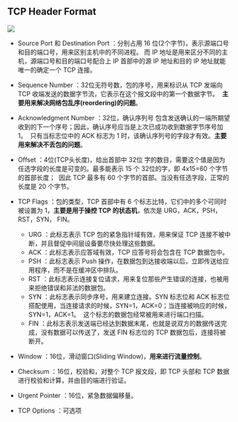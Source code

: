 ## TCP Header Format

![](https://github.com/steveLauwh/TCP-IP/raw/master/TCP/image/TCP-header.png)

* Source Port 和 Destination Port ：分别占用 16 位(2个字节)，表示源端口号和目的端口号，用来区别主机中的不同进程。
  而 IP 地址是用来区分不同的主机，源端口号和目的端口号配合上 IP 首部中的源 IP 地址和目的 IP 地址就能唯一的确定一个 TCP 连接。
  
* Sequence Number ：32位无符号数，包的序号，用来标识从 TCP 发端向 TCP 收端发送的数据字节流，它表示在这个报文段中的第一个数据字节。
  **主要用来解决网络包乱序(reordering)的问题**。

* Acknowledgment Number ：32位，确认序列号 包含发送确认的一端所期望收到的下一个序号；因此，确认序号应当是上次已成功收到数据字节序号加1。
  只有当标志位中的 ACK 标志为 1 时，该确认序列号的字段才有效。**主要用来解决不丢包的问题**。
  
* Offset ：4位(TCP头长度)，给出首部中 32位 字的数目，需要这个值是因为任选字段的长度是可变的。最多能表示 15 个 32位的字，即 4x15=60 个字节的首部长度；
  因此 TCP 最多有 60 个字节的首部。当没有任选字段，正常的长度是 20 个字节。
  
* TCP Flags ：包的类型，TCP 首部中有 6 个标志比特，它们中的多个可同时被设置为 1，**主要是用于操控 TCP 的状态机**，依次是 URG，ACK，PSH，RST，SYN，   FIN。
  
  + URG ：此标志表示 TCP 包的紧急指针域有效，用来保证 TCP 连接不被中断，并且督促中间层设备要尽快处理这些数据。
  + ACK ：此标志表示应答域有效，TCP 应答号将会包含在 TCP 数据包中。
  + PSH ：此标志表示 Push 操作，在数据包到达接收端以后，立即传送给应用程序，而不是在缓冲区中排队。
  + RST ：此标志表示连接复位请求，用来复位那些产生错误的连接，也被用来拒绝错误和非法的数据包。
  + SYN ：此标志表示同步序号，用来建立连接。SYN 标志位和 ACK 标志位搭配使用，当连接请求的时候，SYN=1，ACK=0；当连接被响应的时候，SYN=1，ACK=1。
  这个标志的数据包经常被用来进行端口扫描。
  + FIN ：此标志表示发送端已经达到数据末尾，也就是说双方的数据传送完成，没有数据可以传送了，发送 FIN 标志位的 TCP 数据包后，连接将被断开。

* Window ：16位，滑动窗口(Sliding Window)，**用来进行流量控制**。

* Checksum ：16位，校验和，对整个 TCP 报文段，即 TCP 头部和 TCP 数据进行校验和计算，并由目的端进行验证。

* Urgent Pointer ：16位，紧急数据偏移量。

* TCP Options ：可选项

